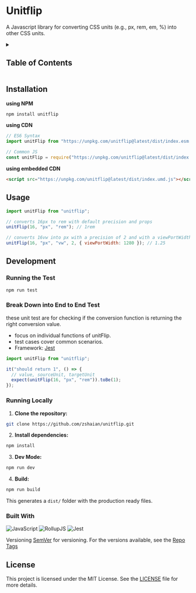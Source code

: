# Unitflip

A Javascript library for converting CSS units (e.g., px, rem, em, %) into other CSS units.

<details>
    <summary><h2>Table of Contents</h2></summary>
    <ul>
        <li>
          <a href="#installation">Installation</a>
        </li>
        <li>
          <a href="#usage">Usage</a>
        </li>
        <li>
          <a href="#license">License</a>
        </li>
        <li>
            <a href="#development">Development</a>
        </li>
    </ul>
</details>

## Installation

**using NPM**

```bash
npm install unitflip
```

**using CDN**

```js
// ES6 Syntax
import unitFlip from "https://unpkg.com/unitflip@latest/dist/index.esm.mjs";

// Common JS
const unitFlip = require("https://unpkg.com/unitflip@latest/dist/index.cjs");
```

**using embedded CDN**

```html
<script src="https://unpkg.com/unitflip@latest/dist/index.umd.js"></script>
```

## Usage

```js
import unitFlip from "unitflip";

// converts 16px to rem with default precision and props
unitFlip(16, "px", "rem"); // 1rem

// converts 16vw into px with a precision of 2 and with a viewPortWidth set to 1280
unitFlip(16, "px", "vw", 2, { viewPortWidth: 1280 }); // 1.25
```

## Development

### Running the Test

```bash
npm run test
```

### Break Down into End to End Test

these unit test are for checking if the conversion function is returning the right conversion value.

- focus on individual functions of unitFlip.
- test cases cover common scenarios.
- Framework: [Jest](https://jestjs.io/)

```js
import unitFlip from "unitflip";

it("should return 1", () => {
  // value, sourceUnit, targetUnit
  expect(unitFlip(16, "px", "rem")).toBe(1);
});
```

### Running Locally

1. **Clone the repository:**

```bash
git clone https://github.com/zshaian/unitflip.git
```

2. **Install dependencies:**

```bash
npm install
```

3. **Dev Mode:**

```bash
npm run dev
```

4. **Build:**

```bash
npm run build
```

This generates a `dist/` folder with the production ready files.

### Built With

![JavaScript](https://img.shields.io/badge/javascript-%23323330.svg?style=for-the-badge&logo=javascript&logoColor=%23F7DF1E)
![RollupJS](https://img.shields.io/badge/RollupJS-ef3335?style=for-the-badge&logo=rollup.js&logoColor=white)
![Jest](https://img.shields.io/badge/-jest-%23C21325?style=for-the-badge&logo=jest&logoColor=white)

Versioning
[SemVer](https://semver.org/) for versioning. For the versions available, see the [Repo Tags](https://github.com/zshaian/unitflip/tags)

## License

This project is licensed under the MIT License. See the [LICENSE](LICENSE) file for more details.
